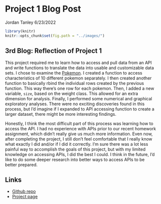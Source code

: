 Project 1 Blog Post
================
Jordan Tanley
6/23/2022

``` r
library(knitr)
knitr::opts_chunk$set(fig.path = "../images/")
```

## 3rd Blog: Reflection of Project 1

This project required me to learn how to access and pull data from an
API and write functions to translate the data into usable and
customizable data sets. I chose to examine the
[Pokemon](https://pokeapi.co/). I created a function to access
characteristics of 10 different pokemon separately. I then created
another function to basically rbind the individual rows created by the
previous function. This way there’s one row for each pokemon. Then, I
added a new variable, `size`, based on the weight class. This allowed
for an extra dimension for analysis. Finally, I performed some numerical
and graphical exploratory analyses. There were no exciting discoveries
found in this process, but I’d imagine if I expanded to API accessing
function to create a larger dataset, there might be more interesting
findings.

Honestly, I think the most difficult part of this process was learning
how to access the API. I had no experience with APIs prior to our recent
homework assignment, which didn’t really give us much more information.
Even now, after completing the project, I still don’t feel comfortable
that I really know what exactly I did and/or if I did it correctly. I’m
sure there was a lot less painful way to accomplish the goals of this
project, but with my limited knowledge on accessing APIs, I did the best
I could. I think in the future, I’d like to do some deeper research into
better ways to access APIs to be better prepared.

## Links

-   [Github repo](https://github.com/jetanley/Jordans-Project-1)  
-   [Project page](https://jetanley.github.io/Jordans-Project-1/)
